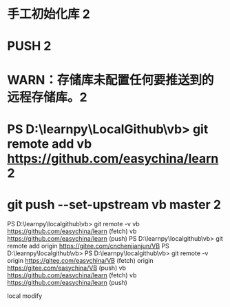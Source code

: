 # 手工初始化库 2
# PUSH 2
# WARN：存储库未配置任何要推送到的远程存储库。2
# PS D:\learnpy\LocalGithub\vb> git remote add vb https://github.com/easychina/learn 2
# git push --set-upstream vb master 2


PS D:\learnpy\localgithub\vb> git remote -v
vb      https://github.com/easychina/learn (fetch)
vb      https://github.com/easychina/learn (push)
PS D:\learnpy\localgithub\vb> git remote add origin https://gitee.com/cnchenjianjun/VB
PS D:\learnpy\localgithub\vb>
PS D:\learnpy\localgithub\vb> git remote -v
origin  https://gitee.com/easychina/VB (fetch)
origin  https://gitee.com/easychina/VB (push)
vb      https://github.com/easychina/learn (fetch)
vb      https://github.com/easychina/learn (push)

local modify